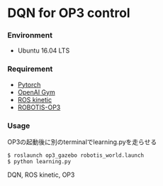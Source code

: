 # DQN for OP3 control

### Environment
- Ubuntu 16.04 LTS

### Requirement
- [Pytorch](https://pytorch.org/)  
- [OpenAI Gym](https://gym.openai.com/)  
- [ROS kinetic](http://wiki.ros.org/kinetic/Installation/Ubuntu)  
- [ROBOTIS-OP3](https://github.com/ROBOTIS-GIT/ROBOTIS-OP3 )  

### Usage
OP3の起動後に別のterminalでlearning.pyを走らせる  
~~~
$ roslaunch op3_gazebo robotis_world.launch  
$ python learning.py
~~~

 

DQN, ROS kinetic, OP3
